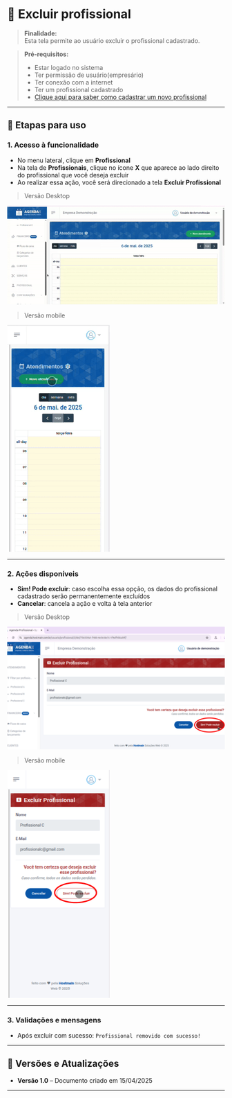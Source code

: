 # 📘 Excluir profissional

> **Finalidade:**  
> Esta tela permite ao usuário excluir o profissional cadastrado.

> **Pré-requisitos:**    
> - Estar logado no sistema  
> - Ter permissão de usuário(empresário) 
> - Ter conexão com a internet
> - Ter um profissional cadastrado
> - [Clique aqui para saber como cadastrar um novo profissional](../novo_profissional/readme.md)

---

## 🧭 Etapas para uso

### 1. Acesso à funcionalidade 
- No menu lateral, clique em **Profissional**
- Na tela de **Profissionais**, clique no ícone **X** que aparece ao lado direito do profissional que você deseja excluir
- Ao realizar essa ação, você será direcionado a tela **Excluir Profissional**

> Versão Desktop

![Alt text](img/excluir_profissional_parte1_desktop.gif)

> Versão mobile

![Alt text](img/excluir_profissional_parte1_mobile.gif)

---

### 2. Ações disponíveis 
- **Sim! Pode excluir**: caso escolha essa opção, os dados do profissional cadastrado serão permanentemente excluídos
- **Cancelar**: cancela a ação e volta à tela anterior  


> Versão Desktop

![Alt text](img/excluir_profissional_parte2_desktop.png)

> Versão mobile

![Alt text](img/excluir_profissional_parte2_mobile.png)

---

### 3. Validações e mensagens
- Após excluir com sucesso: `Profissional removido com sucesso!`  

---

## 🔄 Versões e Atualizações

- **Versão 1.0** – Documento criado em 15/04/2025

---
